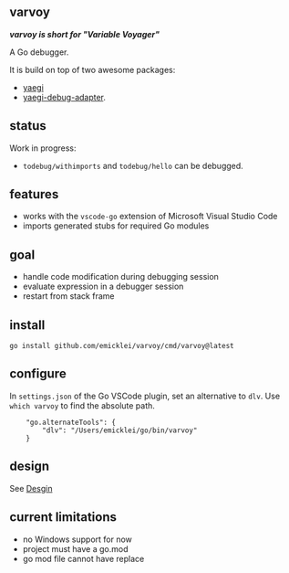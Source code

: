 ## varvoy

**_varvoy is short for "Variable Voyager"_** 

A Go debugger.
 
It is build on top of two awesome packages:
- [yaegi](https://github.com/traefik/yaegi)
- [yaegi-debug-adapter](https://github.com/traefik-contrib/yaegi-debug-adapter).

## status

Work in progress:
-  `todebug/withimports` and `todebug/hello` can be debugged.

## features

- works with the `vscode-go` extension of Microsoft Visual Studio Code
- imports generated stubs for required Go modules

## goal

- handle code modification during debugging session
- evaluate expression in a debugger session
- restart from stack frame

## install

```
go install github.com/emicklei/varvoy/cmd/varvoy@latest
```

## configure

In `settings.json` of the Go VSCode plugin, set an alternative to `dlv`.
Use `which varvoy` to find the absolute path.

```
    "go.alternateTools": {
        "dlv": "/Users/emicklei/go/bin/varvoy"
    }
```

## design

See [Desgin](./doc/README.md)


## current limitations

- no Windows support for now
- project must have a go.mod
- go mod file cannot have replace
